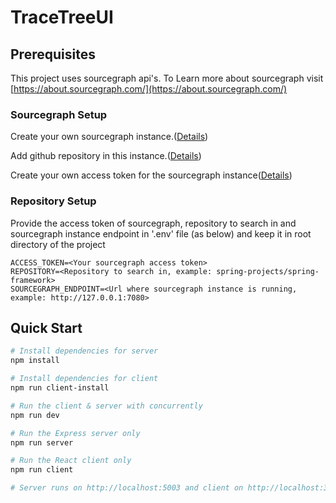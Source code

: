 # TraceTreeUI

## Prerequisites

This project uses sourcegraph api's. To Learn more about sourcegraph visit [https://about.sourcegraph.com/](https://about.sourcegraph.com/)

### Sourcegraph Setup

Create your own sourcegraph instance.([Details](https://about.sourcegraph.com/get-started))

Add github repository in this instance.([Details](https://docs.sourcegraph.com/admin/external_service/github))

Create your own access token for the sourcegraph instance([Details](https://docs.sourcegraph.com/cli/how-tos/creating_an_access_token))

### Repository Setup

Provide the access token of sourcegraph, repository to search in and sourcegraph instance endpoint in '.env' file (as below) and keep it in root directory of the project
```
ACCESS_TOKEN=<Your sourcegraph access token>
REPOSITORY=<Repository to search in, example: spring-projects/spring-framework>
SOURCEGRAPH_ENDPOINT=<Url where sourcegraph instance is running, example: http://127.0.0.1:7080>
```

## Quick Start

```bash
# Install dependencies for server
npm install

# Install dependencies for client
npm run client-install

# Run the client & server with concurrently
npm run dev

# Run the Express server only
npm run server

# Run the React client only
npm run client

# Server runs on http://localhost:5003 and client on http://localhost:3000
```
